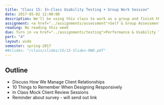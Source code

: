 ```yaml
---
title: "Class 15: In-Class Usability Testing + Group Work Session"
date: 2017-05-02 12:00:00
description: We'll be using this class to work as a group and finish the final assignments.  We'll conduct usability testing on your website prototypes in class.
assignment: <a href="../assignments/assessment">Self & Group Assessment</a>
reading: No reading this week
due: Turn in <a href="../assignments/testing">Performance & Usability Testing Results</a> by the end of class.  Continue working on <a href="../assignments/templates">HTML/CSS Templates</a>, <a href="../assignments/styleguide">Pattern Library</a> and <a href="../assignments/timeline-presentation">Project Timeline, Presentation & Critiques</a>
part: "4"
layout: wide
semester: spring-2017
##slides: "/class/slides/15/15-Slides-RWD.pdf"
---
```


## Outline

* Discuss How We Manage Client Relationships
* 10 Things to Remember When Designing Responsively
* In Class Mock Client Review Sessions
* Reminder about survey - will send out link
